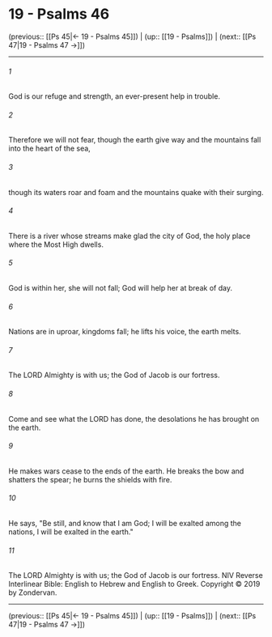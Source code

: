 # 19 - Psalms 46

(previous:: [[Ps 45|← 19 - Psalms 45]]) | (up:: [[19 - Psalms]]) | (next:: [[Ps 47|19 - Psalms 47 →]])

***


###### 1 
God is our refuge and strength, an ever-present help in trouble. 

###### 2 
Therefore we will not fear, though the earth give way and the mountains fall into the heart of the sea, 

###### 3 
though its waters roar and foam and the mountains quake with their surging. 

###### 4 
There is a river whose streams make glad the city of God, the holy place where the Most High dwells. 

###### 5 
God is within her, she will not fall; God will help her at break of day. 

###### 6 
Nations are in uproar, kingdoms fall; he lifts his voice, the earth melts. 

###### 7 
The LORD Almighty is with us; the God of Jacob is our fortress. 

###### 8 
Come and see what the LORD has done, the desolations he has brought on the earth. 

###### 9 
He makes wars cease to the ends of the earth. He breaks the bow and shatters the spear; he burns the shields with fire. 

###### 10 
He says, "Be still, and know that I am God; I will be exalted among the nations, I will be exalted in the earth." 

###### 11 
The LORD Almighty is with us; the God of Jacob is our fortress. NIV Reverse Interlinear Bible: English to Hebrew and English to Greek. Copyright © 2019 by Zondervan.

***

(previous:: [[Ps 45|← 19 - Psalms 45]]) | (up:: [[19 - Psalms]]) | (next:: [[Ps 47|19 - Psalms 47 →]])
